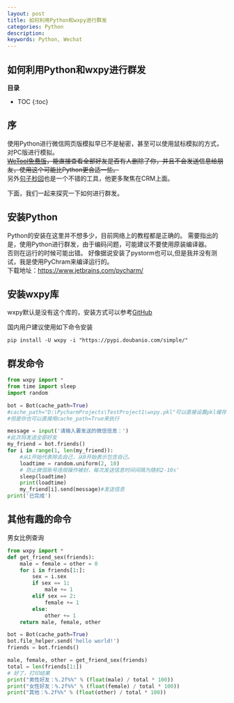 ```yaml
---
layout: post
title: 如何利用Python和wxpy进行群发
categories: Python
description: 
keywords: Python, Wechat
---
```


## 如何利用Python和wxpy进行群发

**目录**

* TOC
{:toc}

## 序
使用Python进行微信网页版模拟早已不是秘密，甚至可以使用鼠标模拟的方式，对PC版进行模拟。  
~~[WeTool免费版](https://www.wxb.com/wetool)，能直接查看全部好友是否有人删除了你，并且不会发送信息给朋友，使用这个可能比Python更合适一些。~~  
另外[句子秒回](https://wechat.botorange.com/)也是一个不错的工具，他更多聚焦在CRM上面。

下面，我们一起来探究一下如何进行群发。

## 安装Python
Python的安装在这里并不想多少，目前网络上的教程都是正确的。
需要指出的是，使用Python进行群发，由于编码问题，可能建议不要使用原装编译器。  
否则在运行的时候可能出错。
好像据说安装了pystorm也可以,但是我并没有测试，我是使用PyChram来编译运行的。  
下载地址：https://www.jetbrains.com/pycharm/



## 安装wxpy库
wxpy默认是没有这个库的，安装方式可以参考[GitHub](https://github.com/youfou/wxpy)

国内用户建议使用如下命令安装
```
pip install -U wxpy -i "https://pypi.doubanio.com/simple/"
```

## 群发命令
```python
from wxpy import *
from time import sleep
import random

bot = Bot(cache_path=True)
#cache_path="D:\PycharmProjects\TestProject1\wxpy.pkl"可以直接设置pkl缓存的位置
#但是你也可以直接用cache_path=True来执行

message = input('请输入要发送的微信信息：')
#此次将发送全部好友
my_friend = bot.friends()
for i in range(1, len(my_friend)):
    #从1开始代表除去自己，从0开始表示包含自己。
    loadtime = random.uniform(2, 10)
    # 防止微信账号违规操作被封，每次发送信息时间间隔为随机2-10s'
    sleep(loadtime)
    print(loadtime)
    my_friend[i].send(message)#发送信息
print('已完成')
```

## 其他有趣的命令
男女比例查询  
```python
from wxpy import *
def get_friend_sex(friends):
    male = female = other = 0
    for i in friends[1:]:
        sex = i.sex
        if sex == 1:
            male += 1
        elif sex == 2:
            female += 1
        else:
            other += 1
    return male, female, other

bot = Bot(cache_path=True)
bot.file_helper.send('hello world!')
friends = bot.friends()

male, female, other = get_friend_sex(friends)
total = len(friends[1:])
# 好了，打印结果
print("男性好友：%.2f%%" % (float(male) / total * 100))
print("女性好友：%.2f%%" % (float(female) / total * 100))
print("其他：%.2f%%" % (float(other) / total * 100))
```
